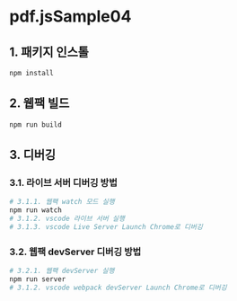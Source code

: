 # pdf.jsSample04

## 1. 패키지 인스톨

```bash
npm install
```

## 2. 웹팩 빌드

```bash
npm run build
```

## 3. 디버깅

### 3.1. 라이브 서버 디버깅 방법

```bash
# 3.1.1. 웹팩 watch 모드 실행
npm run watch
# 3.1.2. vscode 라이브 서버 실행
# 3.1.3. vscode Live Server Launch Chrome로 디버깅
```

### 3.2. 웹팩 devServer 디버깅 방법

```bash
# 3.2.1. 웹팩 devServer 실행
npm run server
# 3.1.2. vscode webpack devServer Launch Chrome로 디버깅
```
